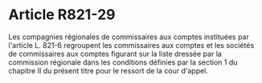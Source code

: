 # Article R821-29

Les compagnies régionales de commissaires aux comptes instituées par l'article L. 821-6 regroupent les commissaires aux comptes et les sociétés de commissaires aux comptes figurant sur la liste dressée par la commission régionale dans les conditions définies par la section 1 du chapitre II du présent titre pour le ressort de la cour d'appel.